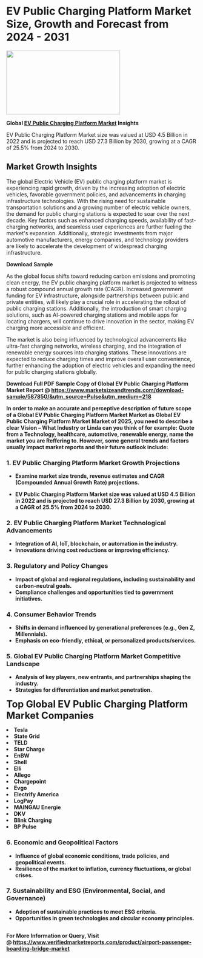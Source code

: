 <H1>EV Public Charging Platform Market Size, Growth and Forecast from 2024 - 2031</H1><img class="aligncenter size-medium wp-image-584254" src="https://thirdeyenews.in/wp-content/uploads/2024/09/Global-Market-Research-300x168.jpeg" alt="" width="300" height="168" /><p><strong>Global&nbsp;<a href="https://www.marketsizeandtrends.com/download-sample/587850/&amp;utm_source=Pulse&amp;utm_medium=218">EV Public Charging Platform Market</a> Insights</strong></p><p>EV Public Charging Platform Market size was valued at USD 4.5 Billion in 2022 and is projected to reach USD 27.3 Billion by 2030, growing at a CAGR of 25.5% from 2024 to 2030.</p><p><h2>Market Growth Insights</h2> <p>The global Electric Vehicle (EV) public charging platform market is experiencing rapid growth, driven by the increasing adoption of electric vehicles, favorable government policies, and advancements in charging infrastructure technologies. With the rising need for sustainable transportation solutions and a growing number of electric vehicle owners, the demand for public charging stations is expected to soar over the next decade. Key factors such as enhanced charging speeds, availability of fast-charging networks, and seamless user experiences are further fueling the market's expansion. Additionally, strategic investments from major automotive manufacturers, energy companies, and technology providers are likely to accelerate the development of widespread charging infrastructure.</p> <p><strong>Download Sample</strong></p> <p>As the global focus shifts toward reducing carbon emissions and promoting clean energy, the EV public charging platform market is projected to witness a robust compound annual growth rate (CAGR). Increased government funding for EV infrastructure, alongside partnerships between public and private entities, will likely play a crucial role in accelerating the rollout of public charging stations. Additionally, the introduction of smart charging solutions, such as AI-powered charging stations and mobile apps for locating chargers, will continue to drive innovation in the sector, making EV charging more accessible and efficient.</p> <p>The market is also being influenced by technological advancements like ultra-fast charging networks, wireless charging, and the integration of renewable energy sources into charging stations. These innovations are expected to reduce charging times and improve overall user convenience, further enhancing the adoption of electric vehicles and expanding the need for public charging stations globally.</p> <p><strong></p><p><span class=""><strong>Download Full PDF Sample Copy of Global EV Public Charging Platform Market Report</strong> @ <a href="https://www.marketsizeandtrends.com/download-sample/587850/&amp;utm_source=Pulse&amp;utm_medium=218" target="_blank">https://www.marketsizeandtrends.com/download-sample/587850/&amp;utm_source=Pulse&amp;utm_medium=218</a></span></p><p>In order to make an accurate and perceptive description of future scope of a Global&nbsp;EV Public Charging Platform Market Market as Global&nbsp;EV Public Charging Platform Market Market of 2025, you need to describe a clear Vision &ndash; What Industry or Linda can you think of for example: Quote from a Technology, healthcare, automotive, renewable energy, name the market you are Reffering to. However, some general trends and factors usually impact market reports and their future outlook include:</p><h3>1.&nbsp;<strong>EV Public Charging Platform Market Growth Projections</strong></h3><ul><li>Examine market size trends, revenue estimates and CAGR (Compounded Annual Growth Rate) projections.</li><li><p>EV Public Charging Platform Market size was valued at USD 4.5 Billion in 2022 and is projected to reach USD 27.3 Billion by 2030, growing at a CAGR of 25.5% from 2024 to 2030.</p></li></ul><h3>2.&nbsp;<strong>EV Public Charging Platform Market Technological Advancements</strong></h3><ul><li>Integration of AI, IoT, blockchain, or automation in the industry.</li><li>Innovations driving cost reductions or improving efficiency.</li></ul><h3>3.&nbsp;<strong>Regulatory and Policy Changes</strong></h3><ul><li>Impact of global and regional regulations, including sustainability and carbon-neutral goals.</li><li>Compliance challenges and opportunities tied to government initiatives.</li></ul><h3>4.&nbsp;<strong>Consumer Behavior Trends</strong></h3><ul><li>Shifts in demand influenced by generational preferences (e.g., Gen Z, Millennials).</li><li>Emphasis on eco-friendly, ethical, or personalized products/services.</li></ul><h3>5.&nbsp;<strong>Global EV Public Charging Platform Market Competitive Landscape</strong></h3><ul><li>Analysis of key players, new entrants, and partnerships shaping the industry.</li><li>Strategies for differentiation and market penetration.</li></ul><p data-pm-slice="1 1 []"><span style="color: inherit; font-family: inherit; font-size: 25px;">Top Global EV Public Charging Platform Market Companies</span></p><div class="" data-test-id=""><p><li>Tesla</li><li> State Grid</li><li> TELD</li><li> Star Charge</li><li> EnBW</li><li> Shell</li><li> Elli</li><li> Allego</li><li> Chargepoint</li><li> Evgo</li><li> Electrify America</li><li> LogPay</li><li> MAINGAU Energie</li><li> DKV</li><li> Blink Charging</li><li> BP Pulse</li></p></div><h3>6.&nbsp;<strong>Economic and Geopolitical Factors</strong></h3><ul><li>Influence of global economic conditions, trade policies, and geopolitical events.</li><li>Resilience of the market to inflation, currency fluctuations, or global crises.</li></ul><h3>7.&nbsp;<strong>Sustainability and ESG (Environmental, Social, and Governance)</strong></h3><ul><li>Adoption of sustainable practices to meet ESG criteria.</li><li>Opportunities in green technologies and circular economy principles.</li></ul><h2><strong style="font-size: 14px;">For More Information or Query, Visit @&nbsp;</strong><a style="background-color: #ffffff; font-size: 14px;" href="https://www.marketsizeandtrends.com/report/ev-public-charging-platform-market/" target="_blank">https://www.verifiedmarketreports.com/product/airport-passenger-boarding-bridge-market</a></h2>
